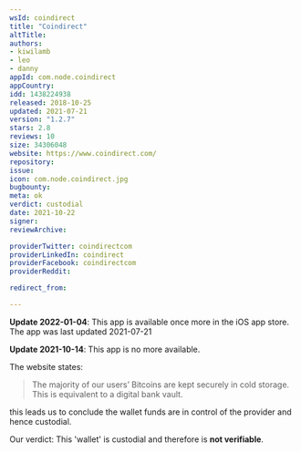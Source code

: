 ```yaml
---
wsId: coindirect
title: "Coindirect"
altTitle: 
authors:
- kiwilamb
- leo
- danny
appId: com.node.coindirect
appCountry: 
idd: 1438224938
released: 2018-10-25
updated: 2021-07-21
version: "1.2.7"
stars: 2.8
reviews: 10
size: 34306048
website: https://www.coindirect.com/
repository: 
issue: 
icon: com.node.coindirect.jpg
bugbounty: 
meta: ok
verdict: custodial
date: 2021-10-22
signer: 
reviewArchive:

providerTwitter: coindirectcom
providerLinkedIn: coindirect
providerFacebook: coindirectcom
providerReddit: 

redirect_from:

---
```



**Update 2022-01-04**: This app is available once more in the iOS app store. The app was last updated 2021-07-21

**Update 2021-10-14**: This app is no more available.

The website states:

> The majority of our users’ Bitcoins are kept securely in cold storage. This is
  equivalent to a digital bank vault.

this leads us to conclude the wallet funds are in control of the provider and
hence custodial.

Our verdict: This 'wallet' is custodial and therefore is **not verifiable**.

